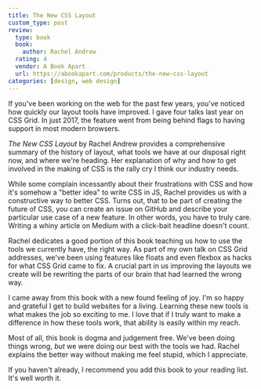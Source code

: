 ```yaml
---
title: The New CSS Layout
custom_type: post
review:
  type: book
  book:
    author: Rachel Andrew
  rating: 4
  vendor: A Book Apart
  url: https://abookapart.com/products/the-new-css-layout
categories: [design, web design]
---
```


If you've been working on the web for the past few years, you've noticed how quickly our layout tools have improved. I gave four talks last year on CSS Grid. In just 2017, the feature went from being behind flags to having support in most modern browsers.

*The New CSS Layout* by Rachel Andrew provides a comprehensive summary of the history of layout, what tools we have at our disposal right now, and where we're heading. Her explanation of why and how to get involved in the making of CSS is the rally cry I think our industry needs.

While some complain incessantly about their frustrations with CSS and how it's somehow a "better idea" to write CSS in JS, Rachel provides us with a constructive way to better CSS. Turns out, that to be part of creating the future of CSS, you can create an issue on GitHub and describe your particular use case of a new feature. In other words, you have to truly care. Writing a whiny article on Medium with a click-bait headline doesn't count.

Rachel dedicates a good portion of this book teaching us how to use the tools we currently have, the right way. As part of my own talk on CSS Grid addresses, we've been using features like floats and even flexbox as hacks for what CSS Grid came to fix.  A crucial part in us improving the layouts we create will be rewriting the parts of our brain that had learned the wrong way.

I came away from this book with a new found feeling of joy. I'm so happy and grateful I get to build websites for a living. Learning these new tools is what makes the job so exciting to me. I love that if I truly want to make a difference in how these tools work, that ability is easily within my reach.

Most of all, this book is dogma and judgement free. We've been doing things wrong, *but* we were doing our best with the tools we had. Rachel explains the better way without making me feel stupid, which I appreciate.

If you haven't already, I recommend you add this book to your reading list. It's well worth it.
